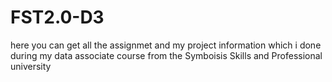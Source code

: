 # FST2.0-D3
here you can get all the assignmet and my project information which i done during my data associate course from the Symboisis Skills and Professional university
